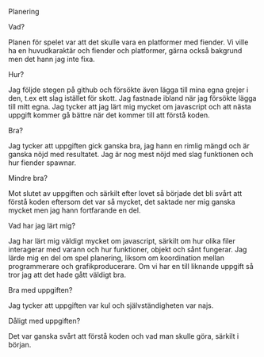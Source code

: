 Planering

Vad?

Planen för spelet var att det skulle vara en platformer med fiender. Vi ville ha en huvudkaraktär och fiender och platformer, gärna också bakgrund men det hann jag inte fixa.


Hur?

Jag följde stegen på github och försökte även lägga till mina egna grejer i den, t.ex ett slag istället för skott. Jag fastnade ibland när jag försökte lägga till mitt egna. Jag tycker att jag lärt mig mycket om javascript och att nästa uppgift kommer gå bättre när det kommer till att förstå koden.


Bra?

Jag tycker att uppgiften gick ganska bra, jag hann en rimlig mängd och är ganska nöjd med resultatet. Jag är nog mest nöjd med slag funktionen och hur fiender spawnar. 


Mindre bra? 

Mot slutet av uppgiften och särkilt efter lovet så började det bli svårt att förstå koden eftersom det var så mycket, det saktade ner mig ganska mycket men jag hann fortfarande en del. 


Vad har jag lärt mig?

Jag har lärt mig väldigt mycket om javascript, särkilt om hur olika filer interagerar med varann och hur funktioner, objekt och sånt fungerar.
Jag lärde mig en del om spel planering, liksom om koordination mellan programmerare och grafikproducerare.
Om vi har en till liknande uppgift så tror jag att det hade gått väldigt bra.


Bra med uppgiften?

Jag tycker att uppgiften var kul och självständigheten var najs.


Dåligt med uppgiften?

Det var ganska svårt att förstå koden och vad man skulle göra, särkilt i början.
